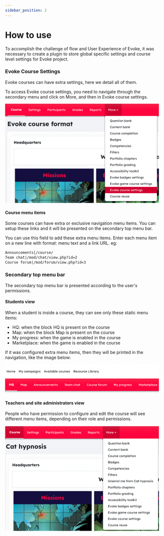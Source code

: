 ```yaml
---
sidebar_position: 2
---
```


# How to use

To accomplish the challenge of flow and User Experience of Evoke, it was necessary to create a plugin to store global specific settings and course level settings for Evoke project.

### Evoke Course Settings

Evoke courses can have extra settings, here we detail all of them.

To access Evoke course settings, you need to navigate through the secondary menu and click on More, and then in Evoke course settings.

![Evoke course settings](/img/local_evokesettings/settings1.png)

#### Course menu items

Some courses can have extra or exclusive navigation menu items. You can setup these links and it will be presented on the secondary top menu bar.

You can use this field to add these extra menu items. Enter each menu item on a new line with format: menu text and a link URL. eg:

```
Announcements|/course/
Team chat|/mod/chat/view.php?id=2
Course forum|/mod/forum/view.php?id=3
```

### Secondary top menu bar

The secondary top menu bar is presented according to the user's permissions.

#### Students view

When a student is inside a course, they can see only these static menu items:

- HQ: when the block HQ is present on the course
- Map: when the block Map is present on the course
- My progress: when the game is enabled in the course
- Marketplace: when the game is enabled in the course

If it was configured extra menu items, then they will be printed in the navigation, like the image below:

![Extra menu items](/img/local_evokesettings/settings4.png)

#### Teachers and site administrators view

People who have permission to configure and edit the course will see different menu items, depending on their role and permissions.

![Administrator secondary menu items](/img/local_evokesettings/settings5.png)